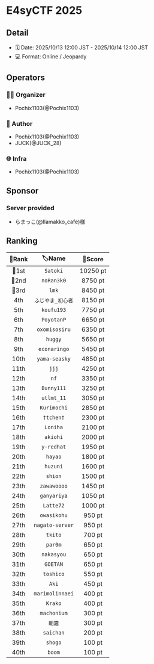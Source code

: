 # E4syCTF 2025
## Detail
* 🗓 Date: 2025/10/13 12:00 JST - 2025/10/14 12:00 JST
* 💻 Format: Online / Jeopardy

## Operators
### 👨‍💻 Organizer
* Pochix1103(@Pochix1103)
### 📝 Author
* Pochix1103(@Pochix1103)
* JUCK(@JUCK_28)
### 🌐 Infra
* Pochix1103(@Pochix1103)

## Sponsor
### Server provided
* らまっこ(@llamakko_cafe)様

## Ranking
| 🏅Rank | 🏷Name | 💯Score |
| :--: | :--: | :---: |
| 🥇1st | `Satoki` | 10250 pt |
| 🥈2nd | `noRan3k0` | 8750 pt |
| 🥉3rd | `lmk` | 8450 pt |
| 4th | `ふじやま_初心者` | 8150 pt |
| 5th | `koufu193` | 7750 pt |
| 6th | `PoyotanP` | 6650 pt |
| 7th | `oxomisosiru` | 6350 pt |
| 8th | `huggy` | 5650 pt |
| 9th | `econaringo` | 5450 pt |
| 10th | `yama-seasky` | 4850 pt |
| 11th | `jjj` | 4250 pt |
| 12th | `nf` | 3350 pt |
| 13th | `Bunny111` | 3250 pt |
| 14th | `utlmt_11` | 3050 pt |
| 15th | `Kurimochi` | 2850 pt |
| 16th | `†tchen†` | 2300 pt |
| 17th | `Loniha` | 2100 pt |
| 18th | `akiohi` | 2000 pt |
| 19th | `y-redhat` | 1950 pt |
| 20th | `hayao` | 1800 pt |
| 21th | `huzuni` | 1600 pt |
| 22th | `shion` | 1500 pt |
| 23th | `zawawoooo` | 1450 pt |
| 24th | `ganyariya` | 1050 pt |
| 25th | `Latte72` | 1000 pt |
| 26th | `owasikohu` | 950 pt |
| 27th | `nagato-server` | 950 pt |
| 28th | `tkito` | 700 pt |
| 29th | `par0m` | 650 pt |
| 30th | `nakasyou` | 650 pt |
| 31th | `GOETAN` | 650 pt |
| 32th | `toshico` | 550 pt |
| 33th | `Aki` | 450 pt |
| 34th | `marimolinnaei` | 400 pt |
| 35th | `Krako` | 400 pt |
| 36th | `machonium` | 300 pt |
| 37th | `朝霧` | 300 pt |
| 38th | `saichan` | 200 pt |
| 39th | `shogo` | 100 pt |
| 40th | `boom` | 100 pt |
